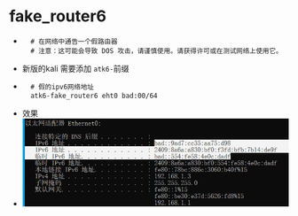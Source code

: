 # fake_router6
* ```
    # 在网络中通告一个假路由器
    # 注意：这可能会导致 DOS 攻击，请谨慎使用。请获得许可或在测试网络上使用它。
* 新版的kali 需要添加 `atk6-`前缀
* ```
    # 假的ipv6网络地址
    atk6-fake_router6 eht0 bad:00/64
* 效果
* ![](./img/2023-08-16_094654.png)
    
